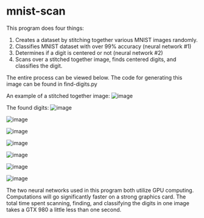 # mnist-scan

This program does four things:
1. Creates a dataset by stitching together various MNIST images randomly.
2. Classifies MNIST dataset with over 99% accuracy (neural network #1)
3. Determines if a digit is centered or not (neural network #2)
4. Scans over a stitched together image, finds centered digits, and classifies the digit.

The entire process can be viewed below. The code for generating this image can be found in find-digits.py

An example of a stitched together image:
![image](https://cloud.githubusercontent.com/assets/24555661/25556458/1a39776a-2cba-11e7-8e8b-b1818a98e75f.png)

The found digits:
![image](https://cloud.githubusercontent.com/assets/24555661/25556465/329a5720-2cba-11e7-80a7-4db639fa2dd8.png)

![image](https://cloud.githubusercontent.com/assets/24555661/25556473/4d17869a-2cba-11e7-87a0-d5345e2164a3.png)

![image](https://cloud.githubusercontent.com/assets/24555661/25556474/52575d74-2cba-11e7-905f-a75d809ffc14.png)

![image](https://cloud.githubusercontent.com/assets/24555661/25556477/57bb5e1e-2cba-11e7-98d2-45302ea2bef1.png)

![image](https://cloud.githubusercontent.com/assets/24555661/25556478/5ca5b7c6-2cba-11e7-9895-37c08aa96df3.png)

![image](https://cloud.githubusercontent.com/assets/24555661/25556479/62495e4e-2cba-11e7-9adc-a529172c83de.png)

![image](https://cloud.githubusercontent.com/assets/24555661/25556481/74c69afa-2cba-11e7-849c-5bc5a85f6e9a.png)

The two neural networks used in this program both utilize GPU computing. Computations will go significantly faster on a strong graphics card. The total time spent scanning, finding, and classifying the digits in one image takes a GTX 980 a little less than one second.
